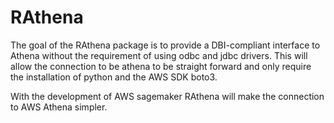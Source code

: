 
# RAthena

The goal of the RAthena package is to provide a DBI-compliant interface
to Athena without the requirement of using odbc and jdbc drivers. This
will allow the connection to be athena to be straight forward and only
require the installation of python and the AWS SDK boto3.

With the development of AWS sagemaker RAthena will make the connection
to AWS Athena simpler.
